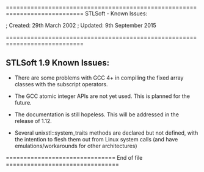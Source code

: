 ============================================================================
STLSoft - Known Issues:

; Created:  29th March 2002
; Updated:  9th September 2015

============================================================================


STLSoft 1.9 Known Issues:
-------------------------

 * There are some problems with GCC 4+ in compiling the fixed array classes
   with the subscript operators.

 * The GCC atomic integer APIs are not yet used. This is planned for the
   future.

 * The documentation is still hopeless. This will be addressed in the
   release of 1.12.

 * Several unixstl::system_traits methods are declared but not defined, with
   the intention to flesh them out from Linux system calls (and have
   emulations/workarounds for other architectures)

=============================== End of file ================================
